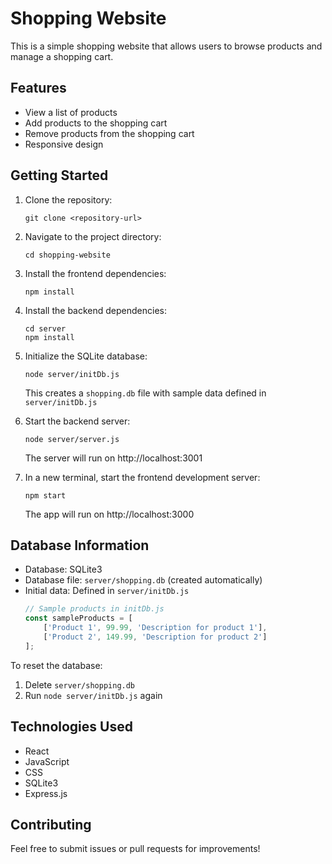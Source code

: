 # Shopping Website

This is a simple shopping website that allows users to browse products and manage a shopping cart. 

## Features

- View a list of products
- Add products to the shopping cart
- Remove products from the shopping cart
- Responsive design

## Getting Started

1. Clone the repository:
   ```
   git clone <repository-url>
   ```

2. Navigate to the project directory:
   ```
   cd shopping-website
   ```

3. Install the frontend dependencies:
   ```
   npm install
   ```

4. Install the backend dependencies:
   ```
   cd server
   npm install
   ```

5. Initialize the SQLite database:
   ```
   node server/initDb.js
   ```
   This creates a `shopping.db` file with sample data defined in `server/initDb.js`

6. Start the backend server:
   ```
   node server/server.js
   ```
   The server will run on http://localhost:3001

7. In a new terminal, start the frontend development server:
   ```
   npm start
   ```
   The app will run on http://localhost:3000

## Database Information

- Database: SQLite3
- Database file: `server/shopping.db` (created automatically)
- Initial data: Defined in `server/initDb.js`
  ```javascript
  // Sample products in initDb.js
  const sampleProducts = [
      ['Product 1', 99.99, 'Description for product 1'],
      ['Product 2', 149.99, 'Description for product 2']
  ];
  ```

To reset the database:
1. Delete `server/shopping.db`
2. Run `node server/initDb.js` again

## Technologies Used

- React
- JavaScript
- CSS
- SQLite3
- Express.js

## Contributing

Feel free to submit issues or pull requests for improvements!